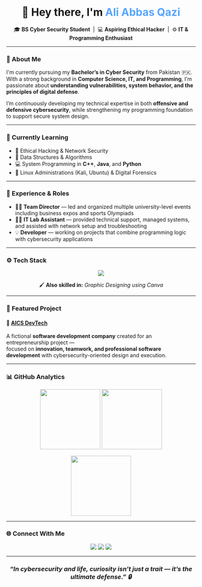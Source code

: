 <!-- Profile Header -->
<h1 align="center">🌙 Hey there, I'm <span style="color:#58a6ff;">Ali Abbas Qazi</span></h1>

<p align="center">
  🎓 <b>BS Cyber Security Student</b> &nbsp;|&nbsp; 💻 <b>Aspiring Ethical Hacker</b> &nbsp;|&nbsp; ⚙️ <b>IT & Programming Enthusiast</b>
</p>

---

### 🧠 About Me

I'm currently pursuing my **Bachelor’s in Cyber Security** from Pakistan 🇵🇰.  With a strong background in **Computer Science, IT, and Programming**, I’m passionate about **understanding vulnerabilities, system behavior, and the principles of digital defense**.  

I’m continuously developing my technical expertise in both **offensive and defensive cybersecurity**, while strengthening my programming foundation to support secure system design.

---

### 🚀 Currently Learning

- 🔐 Ethical Hacking & Network Security  
- 🧩 Data Structures & Algorithms  
- 💻 System Programming in **C++**, **Java**, and **Python**  
- 🐧 Linux Administrations (Kali, Ubuntu) & Digital Forensics  

---

### 💼 Experience & Roles

- 🧑‍💼 **Team Director** — led and organized multiple university-level events including business expos and sports Olympiads  
- 🧑‍💻 **IT Lab Assistant** — provided technical support, managed systems, and assisted with network setup and troubleshooting  
- 💡 **Developer** — working on projects that combine programming logic with cybersecurity applications  

---

### ⚙️ Tech Stack

<p align="center">
  <img src="https://skillicons.dev/icons?i=cpp,java,python,ubuntu,git,vscode,visualstudio,html,css,kali,windows,canva&perline=6" />
</p>

<p align="center">
  🖌️ <b>Also skilled in:</b> <i>Graphic Designing using Canva</i>
</p>

---

### 🧩 Featured Project

#### 🔹 [AICS DevTech](#)
A fictional **software development company** created for an entrepreneurship project —  
focused on **innovation, teamwork, and professional software development** with cybersecurity-oriented design and execution.

---

### 📊 GitHub Analytics

<p align="center">
  <img src="https://github-readme-stats.vercel.app/api?username=Ali-Qazi-1966&show_icons=true&theme=github_dark&hide_border=true" height="160" />
  <img src="https://github-readme-streak-stats.herokuapp.com/?user=Ali-Qazi-1966&theme=github-dark&hide_border=true" height="160" />
</p>

<p align="center">
  <img src="https://github-readme-stats.vercel.app/api/top-langs/?username=Ali-Qazi-1966&layout=compact&theme=github_dark&hide_border=true" height="160" />
</p>

---

### 🌐 Connect With Me

<p align="center">
  <a href="mailto:aliabbasqazi@gmail.com"><img src="https://img.shields.io/badge/Email-58a6ff?style=for-the-badge&logo=gmail&logoColor=white" /></a>
  <a href="https://github.com/Ali-Qazi-1966"><img src="https://img.shields.io/badge/GitHub-161b22?style=for-the-badge&logo=github&logoColor=white" /></a>
  <a href="https://www.linkedin.com/in/ali-qazi-1382842a4/"><img src="https://img.shields.io/badge/LinkedIn-0A66C2?style=for-the-badge&logo=linkedin&logoColor=white" /></a>
</p>

---

<h3 align="center"><i>“In cybersecurity and life, curiosity isn’t just a trait — it’s the ultimate defense.” 🔒</i></h3>
